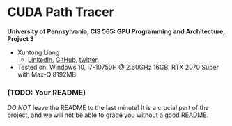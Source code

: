 CUDA Path Tracer
================

**University of Pennsylvania, CIS 565: GPU Programming and Architecture, Project 3**

* Xuntong Liang
  * [LinkedIn](https://www.linkedin.com/in/xuntong-liang-406429181/), [GitHub](https://github.com/PacosLelouch), [twitter](https://twitter.com/XTL90234545).
* Tested on: Windows 10, i7-10750H @ 2.60GHz 16GB, RTX 2070 Super with Max-Q 8192MB

### (TODO: Your README)

*DO NOT* leave the README to the last minute! It is a crucial part of the
project, and we will not be able to grade you without a good README.

